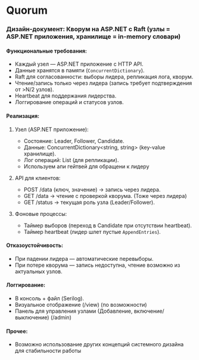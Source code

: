 # Quorum

### Дизайн-документ: Кворум на ASP.NET с Raft (узлы = ASP.NET приложения, хранилище = in-memory словари)  

#### Функциональные требования:  
- Каждый узел — ASP.NET приложение с HTTP API.  
- Данные хранятся в памяти (`ConcurrentDictionary`).  
- Raft для согласованности: выборы лидера, репликация лога, кворум.  
- Чтение/запись только через лидера (запись требует подтверждения от >N/2 узлов).  
- Heartbeat для поддержания лидерства.  
- Логгирование операций и статусов узлов.  

#### Реализация:  
1. Узел (ASP.NET приложение):  
   - Состояние: Leader, Follower, Candidate.  
   - Данные: ConcurrentDictionary<string, string> (key-value хранилище).  
   - Лог операций: List<LogEntry> (для репликации).
   - Используем апи гейтвей для обращени к лидеру

2. API для клиентов:  
   - POST /data (ключ, значение) → запись через лидера.  
   - GET /data → чтение с проверкой кворума.  (Тоже через лидера)
   - GET /status → текущая роль узла (Leader/Follower).  

3. Фоновые процессы:  
   - Таймер выборов (переход в Candidate при отсутствии heartbeat).  
   - Таймер heartbeat (лидер шлет пустые `AppendEntries`).  

#### Отказоустойчивость:  
- При падении лидера — автоматические перевыборы.  
- При потере кворума — запись недоступна, чтение возможно из актуальных узлов.  

#### Логгирование:  
- В консоль + файл (Serilog).  
- Визуальное отображение (/view) (по возможности)
- Панель для управления узлами (Добавление, включение/выключение) (/admin)

#### Прочее:
- Возможно использование других концепций системного дизайна для стабильности работы
